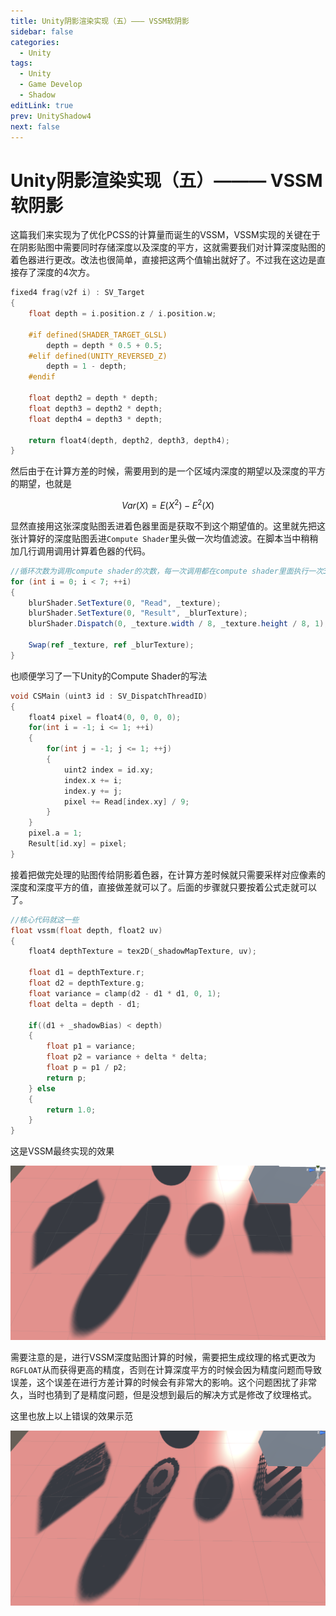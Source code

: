 ```yaml
---
title: Unity阴影渲染实现（五）——— VSSM软阴影
sidebar: false
categories:
  - Unity
tags:
  - Unity
  - Game Develop
  - Shadow
editLink: true
prev: UnityShadow4
next: false
---
```


# Unity阴影渲染实现（五）——— VSSM软阴影

这篇我们来实现为了优化PCSS的计算量而诞生的VSSM，VSSM实现的关键在于在阴影贴图中需要同时存储深度以及深度的平方，这就需要我们对计算深度贴图的着色器进行更改。改法也很简单，直接把这两个值输出就好了。不过我在这边是直接存了深度的4次方。

```c
fixed4 frag(v2f i) : SV_Target
{
    float depth = i.position.z / i.position.w;
    
    #if defined(SHADER_TARGET_GLSL)
        depth = depth * 0.5 + 0.5;
    #elif defined(UNITY_REVERSED_Z)
        depth = 1 - depth;
    #endif
    
    float depth2 = depth * depth;
    float depth3 = depth2 * depth;
    float depth4 = depth3 * depth;

    return float4(depth, depth2, depth3, depth4);
}
```

然后由于在计算方差的时候，需要用到的是一个区域内深度的期望以及深度的平方的期望，也就是

$$ Var(X) = E(X^2) - E^2(X) $$

显然直接用这张深度贴图丢进着色器里面是获取不到这个期望值的。这里就先把这张计算好的深度贴图丢进`Compute Shader`里头做一次均值滤波。在脚本当中稍稍加几行调用调用计算着色器的代码。

```cs
//循环次数为调用compute shader的次数，每一次调用都在compute shader里面执行一次3*3的均值滤波
for (int i = 0; i < 7; ++i)
{
    blurShader.SetTexture(0, "Read", _texture);
    blurShader.SetTexture(0, "Result", _blurTexture);
    blurShader.Dispatch(0, _texture.width / 8, _texture.height / 8, 1);
    
    Swap(ref _texture, ref _blurTexture);
}
```

也顺便学习了一下Unity的Compute Shader的写法

```c
void CSMain (uint3 id : SV_DispatchThreadID)
{
    float4 pixel = float4(0, 0, 0, 0);
    for(int i = -1; i <= 1; ++i)
    {
        for(int j = -1; j <= 1; ++j)
        {
            uint2 index = id.xy;
            index.x += i;
            index.y += j;
            pixel += Read[index.xy] / 9;
        }
    }
    pixel.a = 1;
    Result[id.xy] = pixel;
}
```

接着把做完处理的贴图传给阴影着色器，在计算方差时候就只需要采样对应像素的深度和深度平方的值，直接做差就可以了。后面的步骤就只要按着公式走就可以了。

```c
//核心代码就这一些
float vssm(float depth, float2 uv)
{
    float4 depthTexture = tex2D(_shadowMapTexture, uv);

    float d1 = depthTexture.r;
    float d2 = depthTexture.g;
    float variance = clamp(d2 - d1 * d1, 0, 1);
    float delta = depth - d1;

    if((d1 + _shadowBias) < depth)
    {
        float p1 = variance;
        float p2 = variance + delta * delta;
        float p = p1 / p2;
        return p;
    } else
    {
        return 1.0;
    }
}
```

这是VSSM最终实现的效果

![vssm shadow](./resource/vssmshadow.png)

需要注意的是，进行VSSM深度贴图计算的时候，需要把生成纹理的格式更改为`RGFLOAT`从而获得更高的精度，否则在计算深度平方的时候会因为精度问题而导致误差，这个误差在进行方差计算的时候会有非常大的影响。这个问题困扰了非常久，当时也猜到了是精度问题，但是没想到最后的解决方式是修改了纹理格式。

这里也放上以上错误的效果示范

![vssm shadow error](./resource/vssmshadowerror.png)